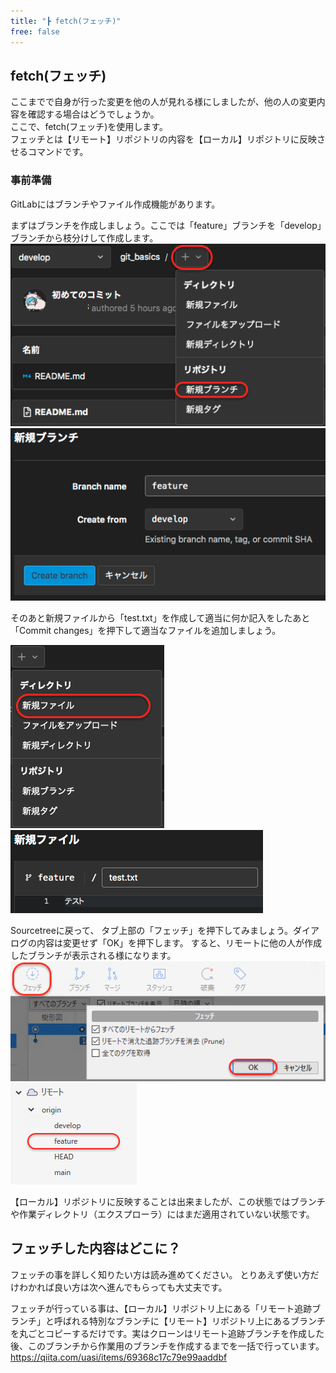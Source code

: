 ```yaml
---
title: "┣ fetch(フェッチ)"
free: false
---
```


## fetch(フェッチ)

ここまでで自身が行った変更を他の人が見れる様にしましたが、他の人の変更内容を確認する場合はどうでしょうか。  
ここで、fetch(フェッチ)を使用します。  
フェッチとは【リモート】リポジトリの内容を【ローカル】リポジトリに反映させるコマンドです。  

### 事前準備

GitLabにはブランチやファイル作成機能があります。

まずはブランチを作成しましょう。ここでは「feature」ブランチを「develop」ブランチから枝分けして作成します。
![](/images/books/497459787cb294/practice_17.png)
![](/images/books/497459787cb294/practice_18.png)

そのあと新規ファイルから「test.txt」を作成して適当に何か記入をしたあと「Commit changes」を押下して適当なファイルを追加しましょう。

![](/images/books/497459787cb294/practice_12.png)
![](/images/books/497459787cb294/practice_13.png)


Sourcetreeに戻って、
タブ上部の「フェッチ」を押下してみましょう。ダイアログの内容は変更せず「OK」を押下します。
すると、リモートに他の人が作成したブランチが表示される様になります。
![](/images/books/497459787cb294/practice_19.png)
![](/images/books/497459787cb294/practice_10.png)

【ローカル】リポジトリに反映することは出来ましたが、この状態ではブランチや作業ディレクトリ（エクスプローラ）にはまだ適用されていない状態です。

## フェッチした内容はどこに？

フェッチの事を詳しく知りたい方は読み進めてください。
とりあえず使い方だけわかれば良い方は次へ進んでもらっても大丈夫です。

フェッチが行っている事は、【ローカル】リポジトリ上にある「リモート追跡ブランチ」と呼ばれる特別なブランチに【リモート】リポジトリ上にあるブランチを丸ごとコピーするだけです。実はクローンはリモート追跡ブランチを作成した後、このブランチから作業用のブランチを作成するまでを一括で行っています。
https://qiita.com/uasi/items/69368c17c79e99aaddbf
